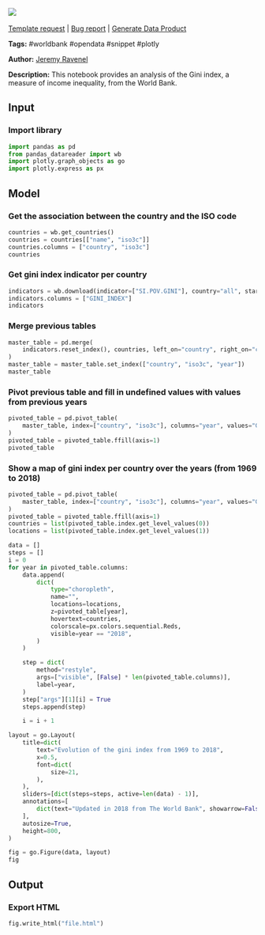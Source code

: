 <a href="https://app.naas.ai/user-redirect/naas/downloader?url=https://raw.githubusercontent.com/jupyter-naas/awesome-notebooks/master/WorldBank/WorldBank_Gini_index.ipynb" target="_parent"><img src="https://naasai-public.s3.eu-west-3.amazonaws.com/Open_in_Naas_Lab.svg"/></a><br><br><a href="https://github.com/jupyter-naas/awesome-notebooks/issues/new?assignees=&labels=&template=template-request.md&title=Tool+-+Action+of+the+notebook+">Template request</a> | <a href="https://github.com/jupyter-naas/awesome-notebooks/issues/new?assignees=&labels=bug&template=bug_report.md&title=WorldBank+-+Gini+index:+Error+short+description">Bug report</a> | <a href="https://app.naas.ai/user-redirect/naas/downloader?url=https://raw.githubusercontent.com/jupyter-naas/awesome-notebooks/master/Naas/Naas_Start_data_product.ipynb" target="_parent">Generate Data Product</a>

**Tags:** #worldbank #opendata #snippet #plotly

**Author:** [Jeremy Ravenel](https://www.linkedin.com/in/ACoAAAJHE7sB5OxuKHuzguZ9L6lfDHqw--cdnJg/)

**Description:** This notebook provides an analysis of the Gini index, a measure of income inequality, from the World Bank.

## Input

### Import library


```python
import pandas as pd
from pandas_datareader import wb
import plotly.graph_objects as go
import plotly.express as px
```

## Model

### Get the association between the country and the ISO code


```python
countries = wb.get_countries()
countries = countries[["name", "iso3c"]]
countries.columns = ["country", "iso3c"]
countries
```

### Get gini index indicator per country


```python
indicators = wb.download(indicator=["SI.POV.GINI"], country="all", start=1967, end=2018)
indicators.columns = ["GINI_INDEX"]
indicators
```

### Merge previous tables


```python
master_table = pd.merge(
    indicators.reset_index(), countries, left_on="country", right_on="country"
)
master_table = master_table.set_index(["country", "iso3c", "year"])
master_table
```

### Pivot previous table and fill in undefined values with values from previous years


```python
pivoted_table = pd.pivot_table(
    master_table, index=["country", "iso3c"], columns="year", values="GINI_INDEX"
)
pivoted_table = pivoted_table.ffill(axis=1)
pivoted_table
```

### Show a map of gini index per country over the years (from 1969 to 2018)


```python
pivoted_table = pd.pivot_table(
    master_table, index=["country", "iso3c"], columns="year", values="GINI_INDEX"
)
pivoted_table = pivoted_table.ffill(axis=1)
countries = list(pivoted_table.index.get_level_values(0))
locations = list(pivoted_table.index.get_level_values(1))

data = []
steps = []
i = 0
for year in pivoted_table.columns:
    data.append(
        dict(
            type="choropleth",
            name="",
            locations=locations,
            z=pivoted_table[year],
            hovertext=countries,
            colorscale=px.colors.sequential.Reds,
            visible=year == "2018",
        )
    )

    step = dict(
        method="restyle",
        args=["visible", [False] * len(pivoted_table.columns)],
        label=year,
    )
    step["args"][1][i] = True
    steps.append(step)

    i = i + 1

layout = go.Layout(
    title=dict(
        text="Evolution of the gini index from 1969 to 2018",
        x=0.5,
        font=dict(
            size=21,
        ),
    ),
    sliders=[dict(steps=steps, active=len(data) - 1)],
    annotations=[
        dict(text="Updated in 2018 from The World Bank", showarrow=False, x=1, y=-0.05)
    ],
    autosize=True,
    height=800,
)

fig = go.Figure(data, layout)
fig
```

## Output

### Export HTML


```python
fig.write_html("file.html")
```
